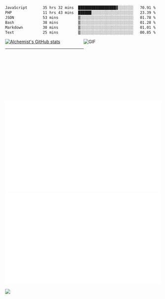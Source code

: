 <!--START_SECTION:waka-->

```text
JavaScript       35 hrs 32 mins  █████████████████▓░░░░░░░   70.91 %
PHP              11 hrs 43 mins  ██████░░░░░░░░░░░░░░░░░░░   23.39 %
JSON             53 mins         ▒░░░░░░░░░░░░░░░░░░░░░░░░   01.78 %
Bash             38 mins         ▒░░░░░░░░░░░░░░░░░░░░░░░░   01.28 %
Markdown         30 mins         ▒░░░░░░░░░░░░░░░░░░░░░░░░   01.01 %
Text             25 mins         ▒░░░░░░░░░░░░░░░░░░░░░░░░   00.85 %
```

<!--END_SECTION:waka-->

[![Alchemist's GitHub stats](https://github-readme-stats.vercel.app/api?username=DrMaxis&show_icons=true&theme=outrun&count_private=true)](#)
<img align="right" alt="GIF" src="https://user-images.githubusercontent.com/5355808/139111924-210cc6fa-9fb1-4dac-929d-6324a5836a92.gif" width="250" height="200" />
<hr />

![](https://raw.githubusercontent.com/DrMaxis/github-stats-transparent/output/generated/overview.svg)
![](https://raw.githubusercontent.com/DrMaxis/github-stats-transparent/output/generated/languages.svg)

 
<a href="https://count.getloli.com/"><img src="https://count.getloli.com/get/@:maxis-the-alchemist?theme=rule34"></a>
<!-- https://count.getloli.com/get/@alchemist?theme=rule34 -->
<br>
